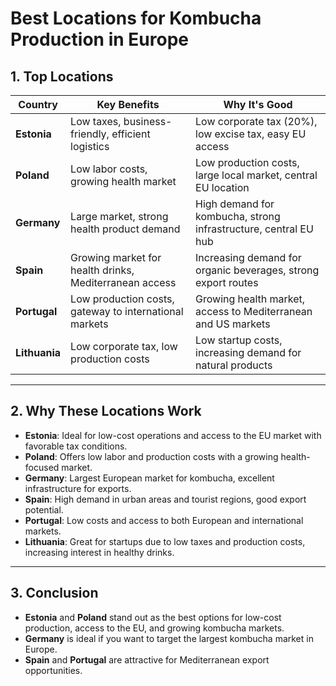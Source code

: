# Best Locations for Kombucha Production in Europe

## 1. **Top Locations**

| **Country**        | **Key Benefits**                                        | **Why It's Good**                                               |
|--------------------|---------------------------------------------------------|-----------------------------------------------------------------|
| **Estonia**        | Low taxes, business-friendly, efficient logistics        | Low corporate tax (20%), low excise tax, easy EU access         |
| **Poland**         | Low labor costs, growing health market                   | Low production costs, large local market, central EU location   |
| **Germany**        | Large market, strong health product demand               | High demand for kombucha, strong infrastructure, central EU hub |
| **Spain**          | Growing market for health drinks, Mediterranean access   | Increasing demand for organic beverages, strong export routes  |
| **Portugal**       | Low production costs, gateway to international markets  | Growing health market, access to Mediterranean and US markets  |
| **Lithuania**      | Low corporate tax, low production costs                 | Low startup costs, increasing demand for natural products      |

---

## 2. **Why These Locations Work**

- **Estonia**: Ideal for low-cost operations and access to the EU market with favorable tax conditions.
- **Poland**: Offers low labor and production costs with a growing health-focused market.
- **Germany**: Largest European market for kombucha, excellent infrastructure for exports.
- **Spain**: High demand in urban areas and tourist regions, good export potential.
- **Portugal**: Low costs and access to both European and international markets.
- **Lithuania**: Great for startups due to low taxes and production costs, increasing interest in healthy drinks.

---

## 3. **Conclusion**

- **Estonia** and **Poland** stand out as the best options for low-cost production, access to the EU, and growing kombucha markets.
- **Germany** is ideal if you want to target the largest kombucha market in Europe.
- **Spain** and **Portugal** are attractive for Mediterranean export opportunities.
